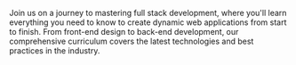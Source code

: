 Join us on a journey to mastering full stack development, where you'll learn everything you need to know to create dynamic web applications from start to finish. From front-end design to back-end development, our comprehensive curriculum covers the latest technologies and best practices in the industry.
